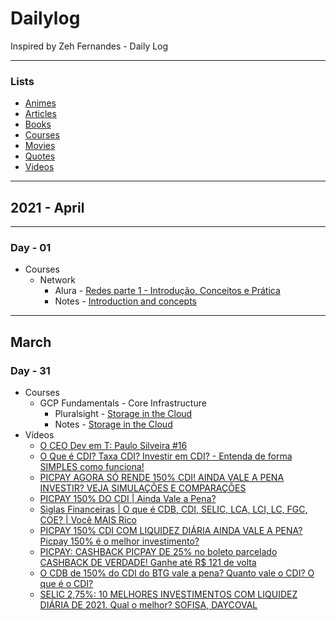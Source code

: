 # Dailylog

Inspired by Zeh Fernandes - Daily Log

---
### Lists

- [Animes](./lists/animes/animes.md)
- [Articles](./lists/articles/articles.md)
- [Books](./lists/books/books.md)
- [Courses](./lists/courses/courses.md)
- [Movies](./lists/movies/movies.md)
- [Quotes](./lists/quotes/quotes.md)
- [Videos](./lists/videos/videos.md)

---
## 2021 - April

---

### Day - 01

  - Courses
    - Network
      - Alura - [Redes parte 1 - Introdução, Conceitos e Prática](https://cursos.alura.com.br/course/redes-introducao)
      - Notes - [Introduction and concepts](./lists/courses/introduction_concepts.md)

---

## March

### Day - 31
  - Courses
    - GCP Fundamentals - Core Infrastructure
      - Pluralsight - [Storage in the Cloud](https://app.pluralsight.com/course-player?clipId=4be08be0-8cc5-472c-a8bd-e01c4b7c386b)
      - Notes - [Storage in the Cloud](./lists/courses/gcp_fundamentals_core_infrastructure/04-storage-in-the-cloud.md)
  - Vídeos
    - [O CEO Dev em T: Paulo Silveira #16](https://www.youtube.com/watch?v=mvOYPGTHMUU)
    - [O Que é CDI? Taxa CDI? Investir em CDI? - Entenda de forma SIMPLES como funciona!](https://www.youtube.com/watch?v=KuoeirjSEUg)
    - [PICPAY AGORA SÓ RENDE 150% CDI! AINDA VALE A PENA INVESTIR? VEJA SIMULAÇÕES E COMPARAÇÕES](https://www.youtube.com/watch?v=65S63HKElc8)
    - [PICPAY 150% DO CDI | Ainda Vale a Pena?](https://www.youtube.com/watch?v=G0cdUb-Iys4)
    - [Siglas Financeiras | O que é CDB, CDI, SELIC, LCA, LCI, LC, FGC, COE? | Você MAIS Rico](https://www.youtube.com/watch?v=YFtVqRts-Ic)
    - [PICPAY 150% CDI COM LIQUIDEZ DIÁRIA AINDA VALE A PENA? Picpay 150% é o melhor investimento?](https://www.youtube.com/watch?v=H7rM6qhQG2g)
    - [PICPAY: CASHBACK PICPAY DE 25% no boleto parcelado CASHBACK DE VERDADE! Ganhe até R$ 121 de volta](https://www.youtube.com/watch?v=4Iz2sDBbHyg)
    - [O CDB de 150% do CDI do BTG vale a pena? Quanto vale o CDI? O que é o CDI?](https://www.youtube.com/watch?v=mg7RPEF_CTg)
    - [SELIC 2,75%: 10 MELHORES INVESTIMENTOS COM LIQUIDEZ DIÁRIA DE 2021. Qual o melhor? SOFISA, DAYCOVAL](https://www.youtube.com/watch?v=wE-KVhJG1Sg)




